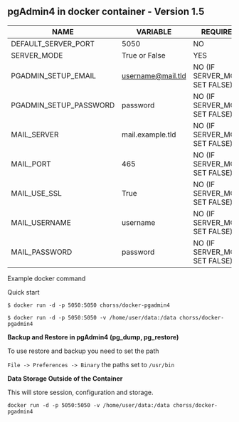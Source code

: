 **pgAdmin4 in docker container - Version 1.5**
-

|          NAME          |      VARIABLE     | REQUIRED                       |
|------------------------|-------------------|--------------------------------|
| DEFAULT_SERVER_PORT    | 5050              | NO                             |
| SERVER_MODE            | True or False     | YES                            |
| PGADMIN_SETUP_EMAIL    | username@mail.tld | NO (IF SERVER_MODE SET FALSE)  |
| PGADMIN_SETUP_PASSWORD | password          | NO (IF SERVER_MODE SET FALSE)  |
| MAIL_SERVER            | mail.example.tld  | NO (IF SERVER_MODE SET FALSE)  |
| MAIL_PORT              | 465               | NO (IF SERVER_MODE SET FALSE)  |
| MAIL_USE_SSL           | True              | NO (IF SERVER_MODE SET FALSE)  |
| MAIL_USERNAME          | username          | NO (IF SERVER_MODE SET FALSE)  |
| MAIL_PASSWORD          | password          | NO (IF SERVER_MODE SET FALSE)  |


Example docker command

Quick start

`$ docker run -d -p 5050:5050 chorss/docker-pgadmin4`

`$ docker run -d -p 5050:5050 -v /home/user/data:/data chorss/docker-pgadmin4`


**Backup and Restore in pgAdmin4 (pg_dump, pg_restore)**

To use restore and backup you need to set the path

`File -> Preferences -> Binary` the paths set to `/usr/bin`

**Data Storage Outside of the Container**

 This will store session, configuration and storage.
 
`docker run -d -p 5050:5050 -v /home/user/data:/data chorss/docker-pgadmin4`